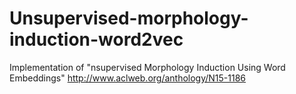 # Unsupervised-morphology-induction-word2vec
Implementation of "nsupervised Morphology Induction Using Word Embeddings"
http://www.aclweb.org/anthology/N15-1186
